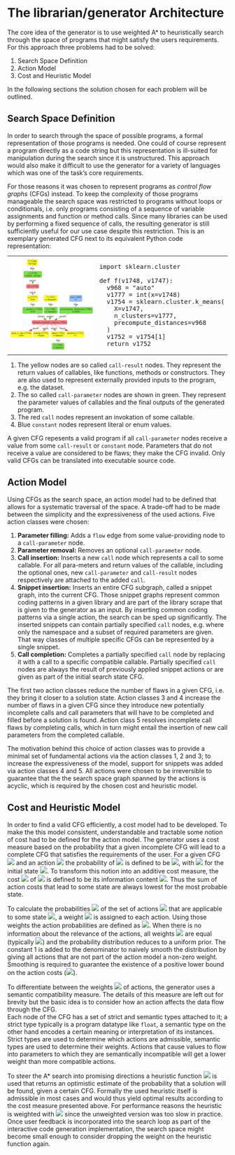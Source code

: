 # The librarian/generator Architecture

The core idea of the generator is to use weighted A* to heuristically search through the space of programs that might satisfy the users requirements.
For this approach three problems had to be solved:
1. Search Space Definition
2. Action Model
3. Cost and Heuristic Model

In the following sections the solution chosen for each problem will be outlined.

## Search Space Definition

In order to search through the space of possible programs, a formal representation of those programs is needed.
One could of course represent a program directly as a code string but this representation is ill-suited for manipulation during the search since it is unstructured.
This approach would also make it difficult to use the generator for a variety of languages which was one of the task’s core requirements.

For those reasons it was chosen to represent programs as *control flow  graphs* (CFGs) instead.
To keep the complexity of those programs manageable the search space was restricted to programs without loops or conditionals, i.e. only programs consisting of a sequence of variable assignments and function or method calls.
Since many libraries can be used by performing a fixed sequence of calls, the resulting generator is still sufficiently useful for our use case despite this restriction. 
This is an exemplary generated CFG next to its equivalent Python code representation:

<table border=0>
	<tr>
		<td width="50%"><img src="./kmeansFinalCFG.png"></td>
		<td><pre>
import sklearn.cluster<br>
def f(v1748, v1747):
  v968 = "auto"
  v1777 = int(x=v1748)
  v1754 = sklearn.cluster.k_means(
    X=v1747,
    n_clusters=v1777,
    precompute_distances=v968
  )
  v1752 = v1754[1]
  return v1752</pre></td>
	</tr>
</table>

1.  The yellow nodes are so called `call-result` nodes.
	They represent the return values of callables, like functions, methods or constructors.
	They are also used to represent externally provided inputs to the program, e.g. the dataset.
2.  The so called `call-parameter` nodes are shown in green.
	They represent the parameter values of callables and the final outputs of the generated program.
3.  The red `call` nodes represent an invokation of some callable.
4.  Blue `constant` nodes represent literal or enum values.

A given CFG repesents a valid program if all `call-parameter` nodes receive a value from some `call-result` or `constant` node.
Parameters that do not receive a value are considered to be flaws; they make the CFG invalid.
Only valid CFGs can be translated into executable source code.

## Action Model

Using CFGs as the search space, an action model had to be defined that allows for a systematic traversal of the space.
A trade-off had to be made between the simplicity and the expressiveness of the used actions.
Five action classes were chosen:
1. **Parameter filling:**
	Adds a `flow` edge from some value-providing node to a `call-parameter` node.
2. **Parameter removal:**
	Removes an optional `call-parameter` node.
3. **Call insertion:**
	Inserts a new `call` node which represents a call to some callable.
	For all para\-meters and return values of the callable, including the optional ones, new `call-parameter` and `call-result` nodes respectively are attached to the added `call`.
4. **Snippet insertion:**
	Inserts an entire CFG subgraph, called a snippet graph, into the current CFG.
	Those snippet graphs represent common coding patterns in a given library and are part of the library scrape that is given to the generator as an input.
	By inserting common coding patterns via a single action, the search can be sped up significantly.
	The inserted snippets can contain partially specified `call` nodes, e.g. where only the namespace and a subset of required parameters are given.
	That way classes of multiple specific CFGs can be represented by a single snippet.
5. **Call completion:**
	Completes a partially specified `call` node by replacing it with a call to a specific compatible callable.
	Partially specified `call` nodes are always the result of previously applied snippet actions or are given as part of the initial search state CFG.
	
The first two action classes reduce the number of flaws in a given CFG, i.e. they bring it closer to a solution state.
Action classes 3 and 4 increase the number of flaws in a given CFG since they introduce new potentially incomplete calls and call parameters that will have to be completed and filled before a solution is found.
Action class 5 resolves incomplete call flaws by completing calls, which in turn might entail the insertion of new call parameters from the completed callable.

The motivation behind this choice of action classes was to provide a minimal set of fundamental actions via the action classes 1, 2 and 3;
to increase the expressiveness of the model, support for snippets was added via action classes 4 and 5.
All actions were chosen to be irreversible to guarantee that the the search space graph spanned by the actions is acyclic, which is required by the chosen cost and heuristic model.

## Cost and Heuristic Model

In order to find a valid CFG efficiently, a cost model had to be developed.
To make the this model consistent, understandable and tractable some notion of cost had to be defined for the action model.
The generator uses a cost measure based on the probability that a given incomplete CFG will lead to a complete CFG that satisfies the requirements of the user.
For a given CFG <img src="https://latex.codecogs.com/svg.latex?\inline&space;S"> and an action <img src="https://latex.codecogs.com/svg.latex?\inline&space;a"> the probability of <img src="https://latex.codecogs.com/svg.latex?\inline&space;P(a(S))"> is defined to be <img src="https://latex.codecogs.com/svg.latex?\inline&space;P(S)&space;\cdot&space;P(a&space;|&space;S)">, with <img src="https://latex.codecogs.com/svg.latex?\inline&space;P(I)&space;=&space;1"> for the initial state <img src="https://latex.codecogs.com/svg.latex?\inline&space;I">.
To transform this notion into an additive cost measure, the cost <img src="https://latex.codecogs.com/svg.latex?\inline&space;c_{a,S}"> of <img src="https://latex.codecogs.com/svg.latex?\inline&space;a"> is defined to be its information content <img src="https://latex.codecogs.com/svg.latex?\inline&space;-\log&space;P(a&space;|&space;S)">.
Thus the sum of action costs that lead to some state are always lowest for the most probable state.

To calculate the probabilities <img src="https://latex.codecogs.com/svg.latex?\inline&space;P(a_i&space;|&space;S)"> of the set of actions <img src="https://latex.codecogs.com/svg.latex?\inline&space;A_S&space;:=&space;\{a_1,&space;\dots,&space;a_n\}"> that are applicable to some state <img src="https://latex.codecogs.com/svg.latex?\inline&space;S">, a weight <img src="https://latex.codecogs.com/svg.latex?\inline&space;w_i&space;\in&space;[0,&space;1]"> is assigned to each action.
Using those weights the action probabilities are defined as <img src="https://latex.codecogs.com/svg.latex?\inline&space;P(a_i&space;|S)&space;:=&space;\frac{w_i}{1&space;+&space;\sum_{j&space;=&space;1}^{n}&space;w_j}">.
When there is no information about the relevance of the actions, all weights <img src="https://latex.codecogs.com/svg.latex?\inline&space;w_i"> are equal (typically <img src="https://latex.codecogs.com/svg.latex?\inline&space;1">) and the probability distribution reduces to a uniform prior.
The constant 1 is added to the denominator to naively smooth the distribution by giving all actions that are not part of the action model a non-zero weight.
Smoothing is required to guarantee the existence of a positive lower bound on the action costs (<img src="https://latex.codecogs.com/svg.latex?\inline&space;c_{a_i,S}&space;\geq&space;\log&space;2">).

To differentiate between the weights <img src="https://latex.codecogs.com/svg.latex?\inline&space;w_i"> of actions, the generator uses a semantic compatibility measure.
The details of this measure are left out for brevity but the basic idea is to consider how an action affects the data flow through the CFG.\
Each node of the CFG has a set of strict and semantic types attached to it;
a strict type typically is a program datatype like `float`, a semantic type on the other hand encodes a certain meaning or interpretation of its instances.
Strict types are used to determine which actions are admissible, semantic types are used to determine their weights.
Actions that cause values to flow into parameters to which they are semantically incompatible will get a lower weight than more compatible actions.

To steer the A* search into promising directions a heuristic function <img src="https://latex.codecogs.com/svg.latex?\inline&space;h"> is used that returns an optimistic estimate of the probability that a solution will be found, given a certain CFG.
Formally the used heuristic itself is admissible in most cases and would thus yield optimal results according to the cost measure presented above.
For performance reasons the heuristic is weighted with <img src="https://latex.codecogs.com/svg.latex?\inline&space;w_h&space;>&space;1"> since the unweighted version was too slow in practice.
Once user feedback is incorporated into the search loop as part of the interactive code generation implementation, the search space might become small enough to consider dropping the weight on the heuristic function again.
